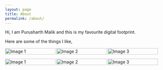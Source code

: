 ```yaml
---
layout: page
title: About
permalink: /about/
---
```


Hi, I am Purusharth Malik and this is my favourite digital footprint.

Here are some of the things I like,

<div style="display: flex; flex-wrap: wrap; justify-content: space-between;">
  <div style="width: 33%; margin-bottom: 1em;">
    <img src="{{ site.baseurl }}/assets/about/lfc.jpg" alt="Image 1" style="width: 100%;">
  </div>
  <div style="width: 33%; margin-bottom: 1em;">
    <img src="{{ site.baseurl }}/assets/about/kuhad.jpg" alt="Image 2" style="width: 100%;">
  </div>
  <div style="width: 33%; margin-bottom: 1em;">
    <img src="{{ site.baseurl }}/assets/about/star_wars.jpg" alt="Image 3" style="width: 100%;">
  </div>
</div>

<div style="display: flex; flex-wrap: wrap; justify-content: space-between;">
  <div style="width: 33%; margin-bottom: 1em;">
    <img src="{{ site.baseurl }}/assets/about/spiderman.jpg" alt="Image 1" style="width: 100%;">
  </div>
  <div style="width: 33%; margin-bottom: 1em;">
    <img src="{{ site.baseurl }}/assets/about/kohli.jpg" alt="Image 2" style="width: 100%;">
  </div>
  <div style="width: 33%; margin-bottom: 1em;">
    <img src="{{ site.baseurl }}/assets/about/rubik.jpg" alt="Image 3" style="width: 100%;">
  </div>
</div>
